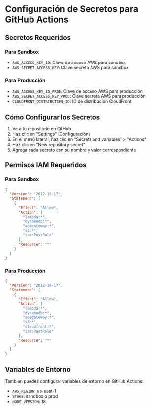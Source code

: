 # Configuración de Secretos para GitHub Actions

## Secretos Requeridos

### Para Sandbox
- `AWS_ACCESS_KEY_ID`: Clave de acceso AWS para sandbox
- `AWS_SECRET_ACCESS_KEY`: Clave secreta AWS para sandbox

### Para Producción
- `AWS_ACCESS_KEY_ID_PROD`: Clave de acceso AWS para producción
- `AWS_SECRET_ACCESS_KEY_PROD`: Clave secreta AWS para producción
- `CLOUDFRONT_DISTRIBUTION_ID`: ID de distribución CloudFront

## Cómo Configurar los Secretos

1. Ve a tu repositorio en GitHub
2. Haz clic en "Settings" (Configuración)
3. En el menú lateral, haz clic en "Secrets and variables" > "Actions"
4. Haz clic en "New repository secret"
5. Agrega cada secreto con su nombre y valor correspondiente

## Permisos IAM Requeridos

### Para Sandbox
```json
{
  "Version": "2012-10-17",
  "Statement": [
    {
      "Effect": "Allow",
      "Action": [
        "lambda:*",
        "dynamodb:*",
        "apigateway:*",
        "s3:*",
        "iam:PassRole"
      ],
      "Resource": "*"
    }
  ]
}
```

### Para Producción
```json
{
  "Version": "2012-10-17",
  "Statement": [
    {
      "Effect": "Allow",
      "Action": [
        "lambda:*",
        "dynamodb:*",
        "apigateway:*",
        "s3:*",
        "cloudfront:*",
        "iam:PassRole"
      ],
      "Resource": "*"
    }
  ]
}
```

## Variables de Entorno

También puedes configurar variables de entorno en GitHub Actions:

- `AWS_REGION`: us-east-1
- `STAGE`: sandbox o prod
- `NODE_VERSION`: 18
